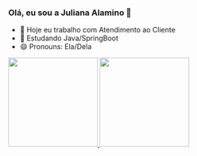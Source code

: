 ### Olá, eu sou a Juliana Alamino 👋

- 🔭 Hoje eu trabalho com Atendimento ao Cliente
- 🌱 Estudando Java/SpringBoot
- 😄 Pronouns: Ela/Dela

<div>
  <a href="https://github.com/JCAlamino">
  <img height="180em" src="https://github-readme-stats.vercel.app/api?username=jcalamino&show_icons=true&theme=dracula&include_all_commits=true&count_private=true"/>
  <img height="180em" src="https://github-readme-stats.vercel.app/api/top-langs/?username=jcalamino&layout=compact&langs_count=7&theme=dracula"/>
</div>
